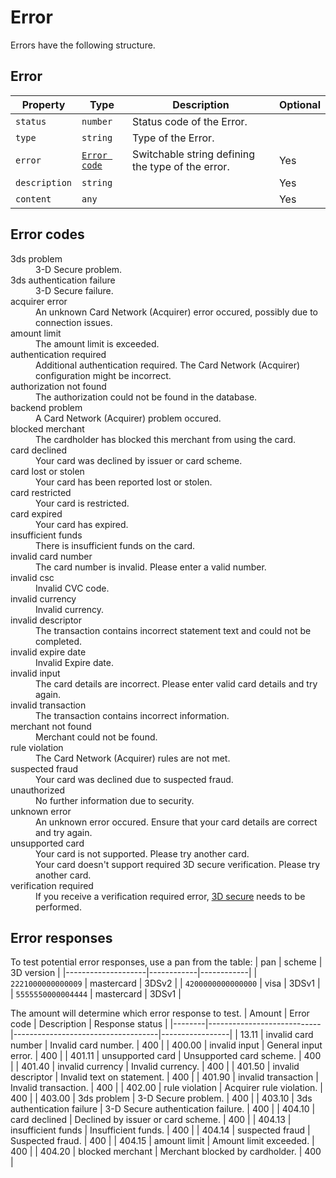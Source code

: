 # Error
Errors have the following structure.
## Error
| Property      | Type                         | Description                                       | Optional |
|---------------|------------------------------|---------------------------------------------------|----------|
| `status`      | `number`                     | Status code of the Error.                         |          |
| `type`        | `string`                     | Type of the Error.                                |          |
| `error`       | [`Error code`](#error-codes) | Switchable string defining the type of the error. | Yes      |
| `description` | `string`                     |                                                   | Yes      |
| `content`     | `any`                        |                                                   | Yes      |
## Error codes
<dl>
<dt>3ds problem</dt>
<dd>  3-D Secure problem.</dd>
<dt>3ds authentication failure</dt>
<dd>  3-D Secure failure.</dd>
<dt>acquirer error</dt>
<dd>  An unknown Card Network (Acquirer) error occured, possibly due to connection issues.</dd>
<dt>amount limit</dt>
<dd>  The amount limit is exceeded.</dd>
<dt>authentication required</dt>
<dd>  Additional authentication required. The Card Network (Acquirer) configuration might be incorrect.</dd>
<dt>authorization not found</dt>
<dd>  The authorization could not be found in the database.</dd>
<dt>backend problem</dt>
<dd>  A Card Network (Acquirer) problem occured.</dd>
<dt>blocked merchant</dt>
<dd>  The cardholder has blocked this merchant from using the card.</dd>
<dt>card declined</dt>
<dd>  Your card was declined by issuer or card scheme.</dd>
<dt>card lost or stolen</dt>
<dd>  Your card has been reported lost or stolen.</dd>
<dt>card restricted</dt>
<dd>  Your card is restricted.</dd>
<dt>card expired</dt>
<dd>  Your card has expired.</dd>
<dt>insufficient funds</dt>
<dd>  There is insufficient funds on the card.</dd>
<dt>invalid card number</dt>
<dd>  The card number is invalid. Please enter a valid number.</dd>
<dt>invalid csc</dt>
<dd>  Invalid CVC code.</dd>
<dt>invalid currency</dt>
<dd>  Invalid currency.</dd>
<dt>invalid descriptor</dt>
<dd>  The transaction contains incorrect statement text and could not be completed.</dd>
<dt>invalid expire date</dt>
<dd>  Invalid Expire date.</dd>
<dt>invalid input</dt>
<dd>  The card details are incorrect. Please enter valid card details and try again.</dd>
<dt>invalid transaction</dt>
<dd>  The transaction contains incorrect information.</dd>
<dt>merchant not found</dt>
<dd>  Merchant could not be found.</dd>
<dt>rule violation</dt>
<dd>  The Card Network (Acquirer) rules are not met.</dd>
<dt>suspected fraud</dt>
<dd>  Your card was declined due to suspected fraud.</dd>
<dt>unauthorized</dt>
<dd>  No further information due to security.</dd>
<dt>unknown error</dt>
<dd>  An unknown error occured. Ensure that your card details are correct and try again.</dd>
<dt>unsupported card</dt>
<dd>  Your card is not supported. Please try another card.</dd>
<dd>  Your card doesn't support required 3D secure verification. Please try another card.</dd>
<dt>verification required</dt>
<dd>  If you receive a verification required error, <a href=../3d-secure/introduction.html>3D secure</a> needs to be performed.</dd>
</dl>

## Error responses

To test potential error responses, use a pan from the table:
| pan                | scheme     | 3D version |
|--------------------|------------|------------|
| `2221000000000009` | mastercard | 3DSv2      |
| `4200000000000000` | visa       | 3DSv1      |
| `5555550000004444` | mastercard | 3DSv1      |

The amount will determine which error response to test.
| Amount | Error code                 | Description                        | Response status |
|--------|----------------------------|------------------------------------|-----------------|
| 13.11  | invalid card number        | Invalid card number.               | 400             |
| 400.00 | invalid input              | General input error.               | 400             |
| 401.11 | unsupported card           | Unsupported card scheme.           | 400             |
| 401.40 | invalid currency           | Invalid currency.                  | 400             |
| 401.50 | invalid descriptor         | Invalid text on statement.         | 400             |
| 401.90 | invalid transaction        | Invalid transaction.               | 400             |
| 402.00 | rule violation             | Acquirer rule violation.           | 400             |
| 403.00 | 3ds problem                | 3-D Secure problem.                | 400             |
| 403.10 | 3ds authentication failure | 3-D Secure authentication failure. | 400             |
| 404.10 | card declined              | Declined by issuer or card scheme. | 400             |
| 404.13 | insufficient funds         | Insufficient funds.                | 400             |
| 404.14 | suspected fraud            | Suspected fraud.                   | 400             |
| 404.15 | amount limit               | Amount limit exceeded.             | 400             |
| 404.20 | blocked merchant           | Merchant blocked by cardholder.    | 400             |